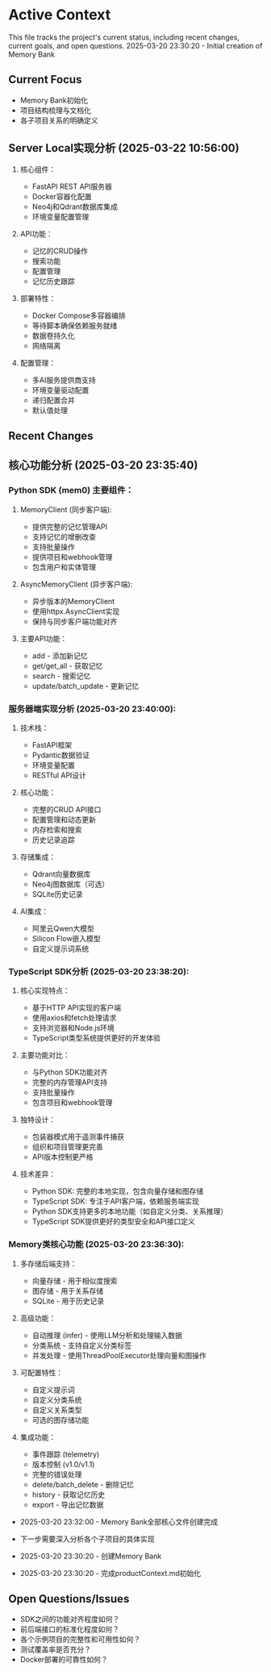 # Active Context

This file tracks the project's current status, including recent changes, current goals, and open questions.
2025-03-20 23:30:20 - Initial creation of Memory Bank

## Current Focus

* Memory Bank初始化
* 项目结构梳理与文档化
* 各子项目关系的明确定义


## Server Local实现分析 (2025-03-22 10:56:00)

1. 核心组件：
   * FastAPI REST API服务器
   * Docker容器化配置
   * Neo4j和Qdrant数据库集成
   * 环境变量配置管理

2. API功能：
   * 记忆的CRUD操作
   * 搜索功能
   * 配置管理
   * 记忆历史跟踪

3. 部署特性：
   * Docker Compose多容器编排
   * 等待脚本确保依赖服务就绪
   * 数据卷持久化
   * 网络隔离

4. 配置管理：
   * 多AI服务提供商支持
   * 环境变量驱动配置
   * 递归配置合并
   * 默认值处理


## Recent Changes

## 核心功能分析 (2025-03-20 23:35:40)

### Python SDK (mem0) 主要组件：

1. MemoryClient (同步客户端):
   * 提供完整的记忆管理API
   * 支持记忆的增删改查
   * 支持批量操作
   * 提供项目和webhook管理
   * 包含用户和实体管理

2. AsyncMemoryClient (异步客户端):
   * 异步版本的MemoryClient
   * 使用httpx.AsyncClient实现
   * 保持与同步客户端功能对齐

3. 主要API功能：
   * add - 添加新记忆
   * get/get_all - 获取记忆
   * search - 搜索记忆
   * update/batch_update - 更新记忆

### 服务器端实现分析 (2025-03-20 23:40:00):

1. 技术栈：
   * FastAPI框架
   * Pydantic数据验证
   * 环境变量配置
   * RESTful API设计

2. 核心功能：
   * 完整的CRUD API接口
   * 配置管理和动态更新
   * 内存检索和搜索
   * 历史记录追踪

3. 存储集成：
   * Qdrant向量数据库
   * Neo4j图数据库（可选）
   * SQLite历史记录

4. AI集成：
   * 阿里云Qwen大模型
   * Silicon Flow嵌入模型
   * 自定义提示词系统

### TypeScript SDK分析 (2025-03-20 23:38:20):

1. 核心实现特点：
   * 基于HTTP API实现的客户端
   * 使用axios和fetch处理请求
   * 支持浏览器和Node.js环境
   * TypeScript类型系统提供更好的开发体验

2. 主要功能对比：
   * 与Python SDK功能对齐
   * 完整的内存管理API支持
   * 支持批量操作
   * 包含项目和webhook管理

3. 独特设计：
   * 包装器模式用于遥测事件捕获
   * 组织和项目管理更完善
   * API版本控制更严格

4. 技术差异：
   * Python SDK: 完整的本地实现，包含向量存储和图存储
   * TypeScript SDK: 专注于API客户端，依赖服务端实现
   * Python SDK支持更多的本地功能（如自定义分类、关系推理）
   * TypeScript SDK提供更好的类型安全和API接口定义

### Memory类核心功能 (2025-03-20 23:36:30):

1. 多存储后端支持：
   * 向量存储 - 用于相似度搜索
   * 图存储 - 用于关系存储
   * SQLite - 用于历史记录

2. 高级功能：
   * 自动推理 (infer) - 使用LLM分析和处理输入数据
   * 分类系统 - 支持自定义分类标签
   * 并发处理 - 使用ThreadPoolExecutor处理向量和图操作

3. 可配置特性：
   * 自定义提示词
   * 自定义分类系统
   * 自定义关系类型
   * 可选的图存储功能

4. 集成功能：
   * 事件跟踪 (telemetry)
   * 版本控制 (v1.0/v1.1)
   * 完整的错误处理
   * delete/batch_delete - 删除记忆
   * history - 获取记忆历史
   * export - 导出记忆数据
* 2025-03-20 23:32:00 - Memory Bank全部核心文件创建完成
* 下一步需要深入分析各个子项目的具体实现

* 2025-03-20 23:30:20 - 创建Memory Bank
* 2025-03-20 23:30:20 - 完成productContext.md初始化

## Open Questions/Issues

* SDK之间的功能对齐程度如何？
* 前后端接口的标准化程度如何？
* 各个示例项目的完整性和可用性如何？
* 测试覆盖率是否充分？
* Docker部署的可靠性如何？